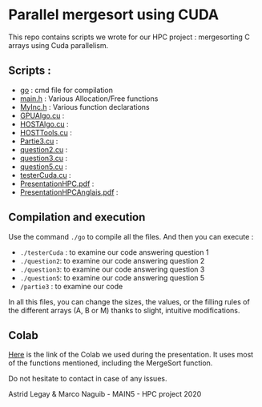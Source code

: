 # Parallel mergesort using CUDA

This repo contains scripts we wrote for our HPC project : mergesorting C arrays using Cuda parallelism.

## Scripts :
- [go](go) : cmd file for compilation
- [main.h](main.h) : Various Allocation/Free functions
- [MyInc.h](MyInc.h) : Various function declarations
- [GPUAlgo.cu](GPUAlgo.cu) :
- [HOSTAlgo.cu](GPUAlgo.cu) :
- [HOSTTools.cu](GPUTools.cu) :
- [Partie3.cu](Partie3.cu) :
- [question2.cu](question2.cu) :
- [question3.cu](question3.cu) :
- [question5.cu](question5.cu) :
- [testerCuda.cu](testerCuda.cu) :
- [PresentationHPC.pdf](PresentationHPC.pdf) :
- [PresentationHPCAnglais.pdf](PresentationHPCAnglais.pdf) :

## Compilation and execution
Use the command `./go` to compile all the files. And then you can execute :
- `./testerCuda` : to examine our code answering question 1
- `./question2`: to examine our code answering question 2
- `./question3`: to examine our code answering question 3
- `./question5`: to examine our code answering question 5
- `/partie3` : to examine our code 

In all this files, you can change the sizes, the values, or the filling rules of the different arrays (A, B or M) thanks to slight, intuitive modifications.

## Colab 
[Here](https://colab.research.google.com/drive/1c57rpU0Xp8E8o8AiUUeqEQTcFT9SJncS?usp=sharing) is the link of the Colab we used during the presentation. It uses most of the functions mentioned, including the MergeSort function.

Do not hesitate to contact in case of any issues.

Astrid Legay & Marco Naguib - MAIN5 - HPC project 2020
